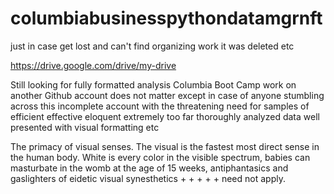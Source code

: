 # columbiabusinesspythondatamgrnft

just in case get lost and can't find organizing work it was deleted etc

https://drive.google.com/drive/my-drive
  
Still looking for fully formatted analysis Columbia Boot Camp work on another Github account does not matter except in case of anyone stumbling across this incomplete account with the threatening need for samples of efficient effective eloquent extremely too far thoroughly analyzed data well presented with visual formatting etc

The primacy of visual senses.  The visual is the fastest most direct sense in the human body.  White is every color in the visible spectrum, babies can masturbate in the womb at the age of 15 weeks, antiphantasics and gaslighters of eidetic visual synesthetics + + + + + need not apply. 
